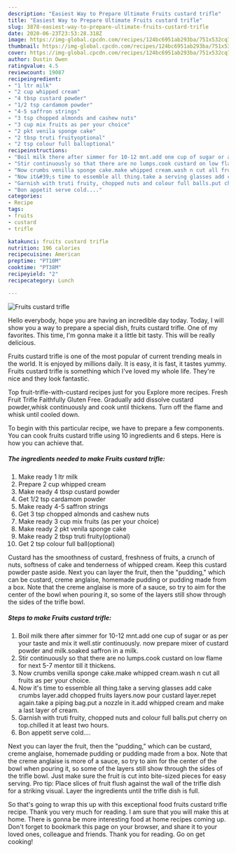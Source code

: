 ```yaml
---
description: "Easiest Way to Prepare Ultimate Fruits custard trifle"
title: "Easiest Way to Prepare Ultimate Fruits custard trifle"
slug: 3878-easiest-way-to-prepare-ultimate-fruits-custard-trifle
date: 2020-06-23T23:53:28.318Z
image: https://img-global.cpcdn.com/recipes/124bc6951ab293ba/751x532cq70/fruits-custard-trifle-recipe-main-photo.jpg
thumbnail: https://img-global.cpcdn.com/recipes/124bc6951ab293ba/751x532cq70/fruits-custard-trifle-recipe-main-photo.jpg
cover: https://img-global.cpcdn.com/recipes/124bc6951ab293ba/751x532cq70/fruits-custard-trifle-recipe-main-photo.jpg
author: Dustin Owen
ratingvalue: 4.5
reviewcount: 19087
recipeingredient:
- "1 ltr milk"
- "2 cup whipped cream"
- "4 tbsp custard powder"
- "1/2 tsp cardamom powder"
- "4-5 saffron strings"
- "3 tsp chopped almonds and cashew nuts"
- "3 cup mix fruits as per your choice"
- "2 pkt venila sponge cake"
- "2 tbsp truti fruityoptional"
- "2 tsp colour full balloptional"
recipeinstructions:
- "Boil milk there after simmer for 10-12 mnt.add one cup of sugar or as per your taste and mix it well.stir continuously. now prepare mixer of custard powder and milk.soaked saffron in a milk."
- "Stir continuously so that there are no lumps.cook custard on low flame for next 5-7 mentor till it thickens."
- "Now crumbs venilla sponge cake.make whipped cream.wash n cut all fruits as per your choice."
- "Now it&#39;s time to essemble all thing.take a serving glasses add cake crumbs layer.add chopped fruits layers.now pour custard layer.repet again.take a piping bag.put a nozzle in it.add whipped cream and make a last layer of cream."
- "Garnish with truti fruity, chopped nuts and colour full balls.put cherry on top.chilled it at least two hours."
- "Bon appetit serve cold...."
categories:
- Recipe
tags:
- fruits
- custard
- trifle

katakunci: fruits custard trifle 
nutrition: 196 calories
recipecuisine: American
preptime: "PT10M"
cooktime: "PT38M"
recipeyield: "2"
recipecategory: Lunch

---
```



![Fruits custard trifle](https://img-global.cpcdn.com/recipes/124bc6951ab293ba/751x532cq70/fruits-custard-trifle-recipe-main-photo.jpg)

Hello everybody, hope you are having an incredible day today. Today, I will show you a way to prepare a special dish, fruits custard trifle. One of my favorites. This time, I'm gonna make it a little bit tasty. This will be really delicious.

Fruits custard trifle is one of the most popular of current trending meals in the world. It is enjoyed by millions daily. It is easy, it is fast, it tastes yummy. Fruits custard trifle is something which I've loved my whole life. They're nice and they look fantastic.

Top fruit-trifle-with-custard recipes just for you Explore more recipes. Fresh Fruit Trifle Faithfully Gluten Free. Gradually add dissolve custard powder,whisk continuously and cook until thickens. Turn off the flame and whisk until cooled down.


To begin with this particular recipe, we have to prepare a few components. You can cook fruits custard trifle using 10 ingredients and 6 steps. Here is how you can achieve that.

<!--inarticleads1-->

##### The ingredients needed to make Fruits custard trifle:

1. Make ready 1 ltr milk
1. Prepare 2 cup whipped cream
1. Make ready 4 tbsp custard powder
1. Get 1/2 tsp cardamom powder
1. Make ready 4-5 saffron strings
1. Get 3 tsp chopped almonds and cashew nuts
1. Make ready 3 cup mix fruits (as per your choice)
1. Make ready 2 pkt venila sponge cake
1. Make ready 2 tbsp truti fruity(optional)
1. Get 2 tsp colour full ball(optional)


Custard has the smoothness of custard, freshness of fruits, a crunch of nuts, softness of cake and tenderness of whipped cream. Keep this custard powder paste aside. Next you can layer the fruit, then the &#34;pudding,&#34; which can be custard, creme anglaise, homemade pudding or pudding made from a box. Note that the creme anglaise is more of a sauce, so try to aim for the center of the bowl when pouring it, so some of the layers still show through the sides of the trifle bowl. 

<!--inarticleads2-->

##### Steps to make Fruits custard trifle:

1. Boil milk there after simmer for 10-12 mnt.add one cup of sugar or as per your taste and mix it well.stir continuously. now prepare mixer of custard powder and milk.soaked saffron in a milk.
1. Stir continuously so that there are no lumps.cook custard on low flame for next 5-7 mentor till it thickens.
1. Now crumbs venilla sponge cake.make whipped cream.wash n cut all fruits as per your choice.
1. Now it&#39;s time to essemble all thing.take a serving glasses add cake crumbs layer.add chopped fruits layers.now pour custard layer.repet again.take a piping bag.put a nozzle in it.add whipped cream and make a last layer of cream.
1. Garnish with truti fruity, chopped nuts and colour full balls.put cherry on top.chilled it at least two hours.
1. Bon appetit serve cold....


Next you can layer the fruit, then the &#34;pudding,&#34; which can be custard, creme anglaise, homemade pudding or pudding made from a box. Note that the creme anglaise is more of a sauce, so try to aim for the center of the bowl when pouring it, so some of the layers still show through the sides of the trifle bowl. Just make sure the fruit is cut into bite-sized pieces for easy serving. Pro tip: Place slices of fruit flush against the wall of the trifle dish for a striking visual. Layer the ingredients until the trifle dish is full. 

So that's going to wrap this up with this exceptional food fruits custard trifle recipe. Thank you very much for reading. I am sure that you will make this at home. There is gonna be more interesting food at home recipes coming up. Don't forget to bookmark this page on your browser, and share it to your loved ones, colleague and friends. Thank you for reading. Go on get cooking!
